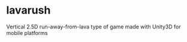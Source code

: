 lavarush
========

Vertical 2.5D run-away-from-lava type of game made with Unity3D for mobile platforms
